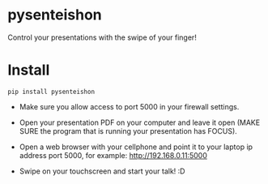 pysenteishon
===============

Control your presentations with the swipe of your finger!


Install
=========

    pip install pysenteishon

- Make sure you allow access to port 5000 in your firewall settings.

- Open your presentation PDF on your computer and leave it open (MAKE
SURE the program that is running your presentation has FOCUS).

- Open a web browser with your cellphone and point it to your laptop ip address
port 5000, for example: http://192.168.0.11:5000 

- Swipe on your touchscreen and start your talk! :D
